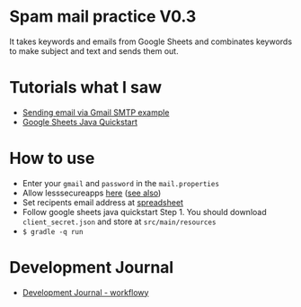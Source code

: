 # Spam mail practice V0.3
It takes keywords and emails from Google Sheets and combinates keywords to make subject and text and sends them out.


# Tutorials what I saw
* [Sending email via Gmail SMTP example](http://www.mkyong.com/java/javamail-api-sending-email-via-gmail-smtp-example/)
* [Google Sheets Java Quickstart](https://developers.google.com/sheets/api/quickstart/java)


# How to use
* Enter your `gmail` and `password` in the `mail.properties`
* Allow lesssecureapps [here](https://www.google.com/settings/security/lesssecureapps) ([see also](https://support.google.com/accounts/answer/6010255))
* Set recipents email address at [spreadsheet](https://docs.google.com/spreadsheets/d/1hm5SOn4Sch8ulN-IlF1nDFvjyVVZ_g309CwaMIYCYbs/edit?usp=sharing)
* Follow google sheets java quickstart Step 1. You should download `client_secret.json` and store at `src/main/resources`
* `$ gradle -q run`

# Development Journal
* [Development Journal - workflowy](https://workflowy.com/s/GS0s.GIfH18Wb9z)
